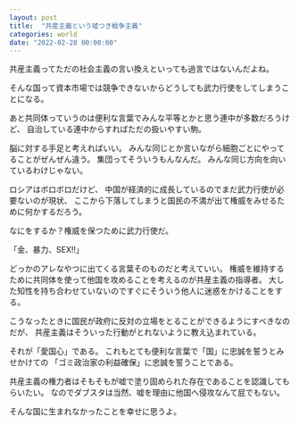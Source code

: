 ```yaml
---
layout: post
title:  "共産主義という嘘つき戦争主義"
categories: world
date: "2022-02-28 00:00:00"
---
```


共産主義ってただの社会主義の言い換えといっても過言ではないんだよね。

そんな国って資本市場では競争できないからどうしても武力行使をしてしまうことになる。

あと共同体っていうのは便利な言葉でみんな平等とかと思う連中が多数だろうけど、
自治している連中からすればただの扱いやすい駒。

脳に対する手足と考えればいい。
みんな同じとか言いながら細胞ごとにやってることがぜんぜん違う。
集団ってそういうもんなんだ。
みんな同じ方向を向いているわけじゃない。

ロシアはボロボロだけど、
中国が経済的に成長しているのでまだ武力行使が必要ないのが現状、
ここから下落してしまうと国民の不満が出て権威をみせるために何かするだろう。

なにをするか？権威を保つために武力行使だ。

「金、暴力、SEX!!」

どっかのアレなやつに出てくる言葉そのものだと考えていい。
権威を維持するために共同体を使って他国を攻めることを考えるのが共産主義の指導者。
大した知性を持ち合わせていないのですぐにそういう他人に迷惑をかけることをする。

こうなったときに国民が政府に反対の立場をとることができるようにすべきなのだが、
共産主義はそういった行動がとれないように教え込まれている。

それが「愛国心」である。
これもとても便利な言葉で「国」に忠誠を誓うとみせかけての
「ゴミ政治家の利益確保」に忠誠を誓うことである。

共産主義の権力者はそもそもが嘘で塗り固められた存在であることを認識してもらいたい。
なのでダブスタは当然、嘘を理由に他国へ侵攻なんて屁でもない。

そんな国に生まれなかったことを幸せに思うよ。
